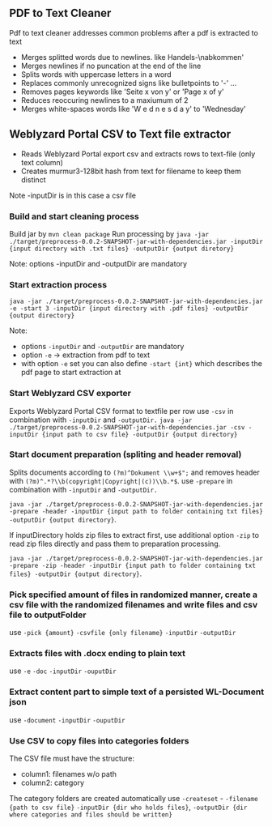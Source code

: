 ## PDF to Text Cleaner
Pdf to text cleaner addresses common problems after a pdf is extracted to text
* Merges splitted words due to newlines. like Handels-\nabkommen'
* Merges newlines if no puncation at the end of the line
* Splits words with uppercase letters in a word
* Replaces commonly unrecognized signs like bulletpoints to '-' ...
* Removes pages keywords like 'Seite x von y' or 'Page x of y'
* Reduces reoccuring newlines to a maxiumum of 2
* Merges white-spaces words like 'W e d n e s d a y' to 'Wednesday'

## Weblyzard Portal CSV to Text file extractor
* Reads Weblyzard Portal export csv and extracts rows to text-file (only text column)
* Creates murmur3-128bit hash from text for filename to keep them distinct

Note -inputDir is in this case a csv file

### Build and start cleaning process
Build jar by `mvn clean package`
Run processing by `java -jar ./target/preprocess-0.0.2-SNAPSHOT-jar-with-dependencies.jar -inputDir {input directory with .txt files} -outputDir {output diretory}`

Note: options -inputDir and -outputDir are mandatory

### Start extraction process
`java -jar ./target/preprocess-0.0.2-SNAPSHOT-jar-with-dependencies.jar -e -start 3 -inputDir {input directory with .pdf files} -outputDir {output directory}`

Note:   
* options `-inputDir` and `-outputDir` are mandatory
* option `-e` -> extraction from pdf to text
* with option `-e` set you can also define `-start {int}` which describes the pdf page to start extraction at

### Start Weblyzard CSV exporter
Exports Weblyzard Portal CSV format to textfile per row
use `-csv` in combination with `-inputDir` and `-outputDir.`
`java -jar ./target/preprocess-0.0.2-SNAPSHOT-jar-with-dependencies.jar -csv -inputDir {input path to csv file} -outputDir {output directory}`

### Start document preparation (spliting and header removal)
Splits documents according to `(?m)^Dokument \\w+$";` and removes header with `(?m)^.*?\\b(copyright|Copyright|(c))\\b.*$`.
use `-prepare` in combination with `-inputDir` and `-outputDir.`

`java -jar ./target/preprocess-0.0.2-SNAPSHOT-jar-with-dependencies.jar -prepare -header -inputDir {input path to folder containing txt files} -outputDir {output directory}`.

If inputDirectory holds zip files to extract first, use additional option `-zip` to read zip files directly and pass them to preparation processing.

`java -jar ./target/preprocess-0.0.2-SNAPSHOT-jar-with-dependencies.jar -prepare -zip -header -inputDir {input path to folder containing txt files} -outputDir {output directory}`.

### Pick specified amount of files in randomized manner, create a csv file with the randomized filenames and write files and csv file to outputFolder
use `-pick {amount}` `-csvfile {only filename}` `-inputDir` `-outputDir`

### Extracts files with .docx ending to plain text
use `-e` `-doc` `-inputDir` `-ouputDir`

### Extract content part to simple text of a persisted WL-Document json
use `-document` `-inputDir` `-ouputDir`

### Use CSV to copy files into categories folders
The CSV file must have the structure: 
* column1: filenames w/o path
* column2: category

The category folders are created automatically
use `-createset` - `-filename {path to csv file}` `-inputDir {dir who holds files}`, `-outputDir {dir where categories and files should be written}`

